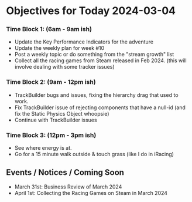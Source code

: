 # Objectives for Today 2024-03-04

### Time Block 1: (6am - 9am ish)
- Update the Key Performance Indicators for the adventure
- Update the weekly plan for week #10
- Post a weekly topic or do something from the "stream growth" list
- Collect all the racing games from Steam released in Feb 2024.
  (this will involve dealing with some tracker issues)
  
### Time Block 2: (9am - 12pm ish)
- TrackBuilder bugs and issues, fixing the hierarchy drag that used to work.
- Fix TrackBuilder issue of rejecting components that have a null-id (and fix the Static Physics Object whoopsie)
- Continue with TrackBuilder issues

### Time Block 3: (12pm - 3pm ish)
- See where energy is at.
- Go for a 15 minute walk outside & touch grass (like I do in iRacing)

## Events / Notices / Coming Soon

- March 31st: Business Review of March 2024
- April 1st: Collecting the Racing Games on Steam in March 2024
